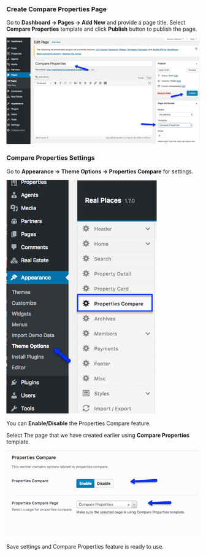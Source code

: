 ### Create Compare Properties Page

Go to <strong>Dashboard → Pages → Add New</strong> and provide a page title. Select <strong>Compare Properties</strong> template and click <strong>Publish</strong> button to publish the page.

![Real Places Theme](images/compare-properties/1.png)

### Compare Properties Settings

Go to <strong>Appearance → Theme Options → Properties Compare</strong> for settings.

![Real Places Theme](images/compare-properties/2.png)

You can <strong>Enable/Disable</strong> the Properties Compare feature.

Select The page that we have created earlier using <strong>Compare Properties</strong> template.

![Real Places Theme](images/compare-properties/3.png)

Save settings and Compare Properties feature is ready to use.